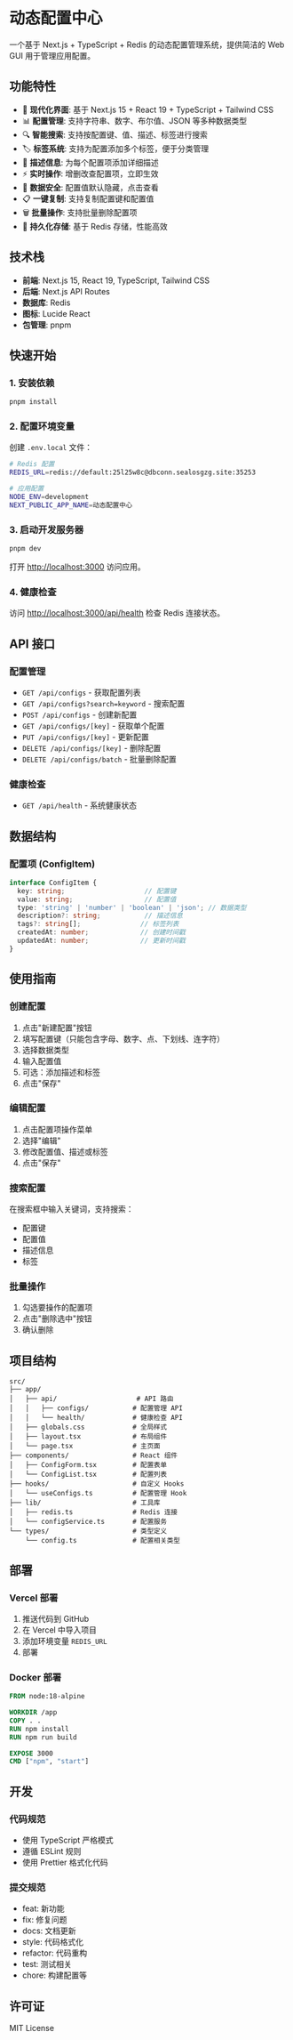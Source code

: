 # 动态配置中心

一个基于 Next.js + TypeScript + Redis 的动态配置管理系统，提供简洁的 Web GUI 用于管理应用配置。

## 功能特性

- 🚀 **现代化界面**: 基于 Next.js 15 + React 19 + TypeScript + Tailwind CSS
- 📊 **配置管理**: 支持字符串、数字、布尔值、JSON 等多种数据类型
- 🔍 **智能搜索**: 支持按配置键、值、描述、标签进行搜索
- 🏷️ **标签系统**: 支持为配置添加多个标签，便于分类管理
- 📝 **描述信息**: 为每个配置项添加详细描述
- ⚡ **实时操作**: 增删改查配置项，立即生效
- 🔐 **数据安全**: 配置值默认隐藏，点击查看
- 📋 **一键复制**: 支持复制配置键和配置值
- 🗑️ **批量操作**: 支持批量删除配置项
- 💾 **持久化存储**: 基于 Redis 存储，性能高效

## 技术栈

- **前端**: Next.js 15, React 19, TypeScript, Tailwind CSS
- **后端**: Next.js API Routes
- **数据库**: Redis
- **图标**: Lucide React
- **包管理**: pnpm

## 快速开始

### 1. 安装依赖

```bash
pnpm install
```

### 2. 配置环境变量

创建 `.env.local` 文件：

```bash
# Redis 配置
REDIS_URL=redis://default:25l25w8c@dbconn.sealosgzg.site:35253

# 应用配置
NODE_ENV=development
NEXT_PUBLIC_APP_NAME=动态配置中心
```

### 3. 启动开发服务器

```bash
pnpm dev
```

打开 [http://localhost:3000](http://localhost:3000) 访问应用。

### 4. 健康检查

访问 [http://localhost:3000/api/health](http://localhost:3000/api/health) 检查 Redis 连接状态。

## API 接口

### 配置管理

- `GET /api/configs` - 获取配置列表
- `GET /api/configs?search=keyword` - 搜索配置
- `POST /api/configs` - 创建新配置
- `GET /api/configs/[key]` - 获取单个配置
- `PUT /api/configs/[key]` - 更新配置
- `DELETE /api/configs/[key]` - 删除配置
- `DELETE /api/configs/batch` - 批量删除配置

### 健康检查

- `GET /api/health` - 系统健康状态

## 数据结构

### 配置项 (ConfigItem)

```typescript
interface ConfigItem {
  key: string;                    // 配置键
  value: string;                  // 配置值
  type: 'string' | 'number' | 'boolean' | 'json'; // 数据类型
  description?: string;           // 描述信息
  tags?: string[];               // 标签列表
  createdAt: number;             // 创建时间戳
  updatedAt: number;             // 更新时间戳
}
```

## 使用指南

### 创建配置

1. 点击"新建配置"按钮
2. 填写配置键（只能包含字母、数字、点、下划线、连字符）
3. 选择数据类型
4. 输入配置值
5. 可选：添加描述和标签
6. 点击"保存"

### 编辑配置

1. 点击配置项操作菜单
2. 选择"编辑"
3. 修改配置值、描述或标签
4. 点击"保存"

### 搜索配置

在搜索框中输入关键词，支持搜索：
- 配置键
- 配置值  
- 描述信息
- 标签

### 批量操作

1. 勾选要操作的配置项
2. 点击"删除选中"按钮
3. 确认删除

## 项目结构

```
src/
├── app/
│   ├── api/                    # API 路由
│   │   ├── configs/           # 配置管理 API
│   │   └── health/            # 健康检查 API
│   ├── globals.css            # 全局样式
│   ├── layout.tsx             # 布局组件
│   └── page.tsx               # 主页面
├── components/                # React 组件
│   ├── ConfigForm.tsx         # 配置表单
│   └── ConfigList.tsx         # 配置列表
├── hooks/                     # 自定义 Hooks
│   └── useConfigs.ts          # 配置管理 Hook
├── lib/                       # 工具库
│   ├── redis.ts               # Redis 连接
│   └── configService.ts       # 配置服务
└── types/                     # 类型定义
    └── config.ts              # 配置相关类型
```

## 部署

### Vercel 部署

1. 推送代码到 GitHub
2. 在 Vercel 中导入项目
3. 添加环境变量 `REDIS_URL`
4. 部署

### Docker 部署

```dockerfile
FROM node:18-alpine

WORKDIR /app
COPY . .
RUN npm install
RUN npm run build

EXPOSE 3000
CMD ["npm", "start"]
```

## 开发

### 代码规范

- 使用 TypeScript 严格模式
- 遵循 ESLint 规则
- 使用 Prettier 格式化代码

### 提交规范

- feat: 新功能
- fix: 修复问题
- docs: 文档更新
- style: 代码格式化
- refactor: 代码重构
- test: 测试相关
- chore: 构建配置等

## 许可证

MIT License
